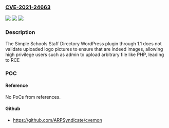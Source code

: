 ### [CVE-2021-24663](https://cve.mitre.org/cgi-bin/cvename.cgi?name=CVE-2021-24663)
![](https://img.shields.io/static/v1?label=Product&message=Simple%20Schools%20Staff%20Directory&color=blue)
![](https://img.shields.io/static/v1?label=Version&message=1.1%3C%3D%201.1%20&color=brighgreen)
![](https://img.shields.io/static/v1?label=Vulnerability&message=CWE-434%20Unrestricted%20Upload%20of%20File%20with%20Dangerous%20Type&color=brighgreen)

### Description

The Simple Schools Staff Directory WordPress plugin through 1.1 does not validate uploaded logo pictures to ensure that are indeed images, allowing high privilege users such as admin to upload arbitrary file like PHP, leading to RCE

### POC

#### Reference
No PoCs from references.

#### Github
- https://github.com/ARPSyndicate/cvemon

